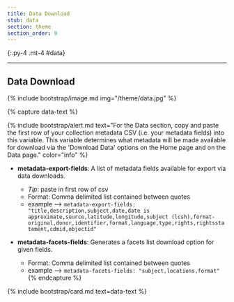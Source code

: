 ```yaml
---
title: Data Download
stub: data
section: theme
section_order: 9
---
```


{:.py-4 .mt-4 #data}
***

## Data Download

{% include bootstrap/image.md img="/theme/data.jpg" %}

{% capture data-text %}

{% include bootstrap/alert.md text="For the Data section, copy and paste the first row of your collection metadata CSV (i.e. your metadata fields) into this variable. This variable determines what metadata will be made available for download via the 'Download Data' options on the Home page and on the Data page." color="info" %} 

- **metadata-export-fields**: A list of metadata fields available for export via data downloads.
	- *Tip*: paste in first row of csv 
	- Format: Comma delimited list contained between quotes
	- example --> `metadata-export-fields: "title,description,subject,date,date is approximate,source,latitude,longitude,subject (lcsh),format-original,donor,identifier,format,language,type,rights,rightsstatement,cdmid,objectid"`

- **metadata-facets-fields**: Generates a facets list download option for given fields.
	- Format: Comma delimited list contained between quotes
	- example --> `metadata-facets-fields: "subject,locations,format"`
{% endcapture %}

{% include bootstrap/card.md text=data-text %}